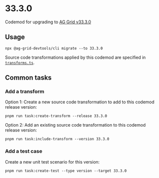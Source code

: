 # 33.3.0

Codemod for upgrading to [AG Grid v33.3.0](https://github.com/ag-grid/ag-grid/releases/tag/v33.3.0)

## Usage

```
npx @ag-grid-devtools/cli migrate --to 33.3.0
```

Source code transformations applied by this codemod are specified in [`transforms.ts`](./transforms.ts).

## Common tasks

### Add a transform

Option 1: Create a new source code transformation to add to this codemod release version:

```
pnpm run task:create-transform --release 33.3.0
```

Option 2: Add an existing source code transformation to this codemod release version:

```
pnpm run task:include-transform --version 33.3.0
```

### Add a test case

Create a new unit test scenario for this version:

```
pnpm run task:create-test --type version --target 33.3.0
```
